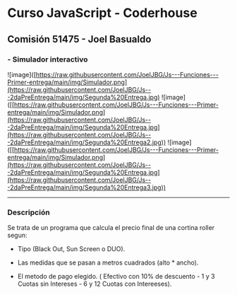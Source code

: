 # Curso JavaScript - Coderhouse
## Comisión 51475 - Joel Basualdo
### - Simulador interactivo

![image]([https://raw.githubusercontent.com/JoelJBG/Js---Funciones---Primer-entrega/main/img/Simulador.png](https://raw.githubusercontent.com/JoelJBG/Js---2daPreEntrega/main/img/Segunda%20Entrega.jpg)
![image]([[https://raw.githubusercontent.com/JoelJBG/Js---Funciones---Primer-entrega/main/img/Simulador.png](https://raw.githubusercontent.com/JoelJBG/Js---2daPreEntrega/main/img/Segunda%20Entrega.jpg](https://raw.githubusercontent.com/JoelJBG/Js---2daPreEntrega/main/img/Segunda%20Entrega2.jpg))
![image]([[https://raw.githubusercontent.com/JoelJBG/Js---Funciones---Primer-entrega/main/img/Simulador.png](https://raw.githubusercontent.com/JoelJBG/Js---2daPreEntrega/main/img/Segunda%20Entrega.jpg](https://raw.githubusercontent.com/JoelJBG/Js---2daPreEntrega/main/img/Segunda%20Entrega3.jpg))

---

### **Descripción**

  Se trata de un programa que calcula el precio final de una cortina roller segun:
  
  - Tipo (Black Out, Sun Screen o DUO).
  
  - Las medidas que se pasan a metros cuadrados (alto * ancho).
  
  - El metodo de pago elegido. ( Efectivo con 10% de descuento - 1 y 3 Cuotas sin Intereses - 6 y 12 Cuotas con Intereeses).

